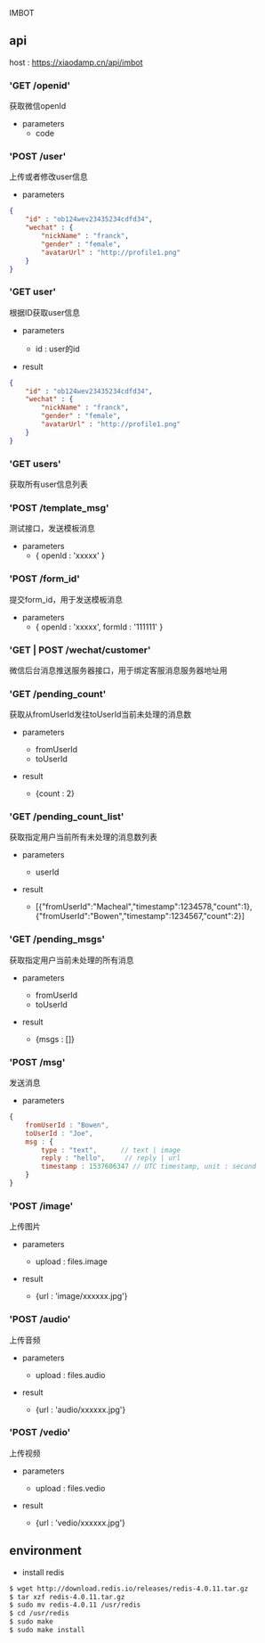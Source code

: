 IMBOT

## api

host : https://xiaodamp.cn/api/imbot

### 'GET /openid'

获取微信openId

- parameters
    - code    

### 'POST /user'

上传或者修改user信息

- parameters

```json
{
	"id" : "ob124wev23435234cdfd34",
    "wechat" : {
    	"nickName" : "franck",
    	"gender" : "female",
    	"avatarUrl" : "http://profile1.png"
    }
}
```

### 'GET user'

根据ID获取user信息

- parameters
    - id : user的id

- result

```json
{
	"id" : "ob124wev23435234cdfd34",
    "wechat" : {
    	"nickName" : "franck",
    	"gender" : "female",
    	"avatarUrl" : "http://profile1.png"
    }
}
```

### 'GET users'

获取所有user信息列表


### 'POST /template_msg'

测试接口，发送模板消息

- parameters
    - { openId : 'xxxxx' }

### 'POST /form_id'

提交form_id，用于发送模板消息

- parameters
    - { openId : 'xxxxx', formId : '111111' }

### 'GET | POST /wechat/customer'

微信后台消息推送服务器接口，用于绑定客服消息服务器地址用

### 'GET /pending_count'

获取从fromUserId发往toUserId当前未处理的消息数

- parameters
    - fromUserId
    - toUserId

- result
    - {count : 2} 

### 'GET /pending_count_list'

获取指定用户当前所有未处理的消息数列表

- parameters
    - userId

- result
    - [{"fromUserId":"Macheal","timestamp":1234578,"count":1},{"fromUserId":"Bowen","timestamp":1234567,"count":2}]

### 'GET /pending_msgs'

获取指定用户当前未处理的所有消息

- parameters
    - fromUserId
    - toUserId

- result
    - {msgs : []}

### 'POST /msg'

发送消息

- parameters

```js
{
    fromUserId : "Bowen", 
    toUserId : "Joe", 
    msg : {
        type : "text",      // text | image
        reply : "hello",     // reply | url
        timestamp : 1537606347 // UTC timestamp, unit : second
    }
}
```

### 'POST /image'

上传图片

- parameters
    - upload : files.image

- result
    - {url : 'image/xxxxxx.jpg'}

### 'POST /audio'

上传音频

- parameters
    - upload : files.audio

- result
    - {url : 'audio/xxxxxx.jpg'}

### 'POST /vedio'

上传视频

- parameters
    - upload : files.vedio

- result
    - {url : 'vedio/xxxxxx.jpg'}

## environment

- install redis

```bash
$ wget http://download.redis.io/releases/redis-4.0.11.tar.gz
$ tar xzf redis-4.0.11.tar.gz
$ sudo mv redis-4.0.11 /usr/redis
$ cd /usr/redis
$ sudo make
$ sudo make install
```